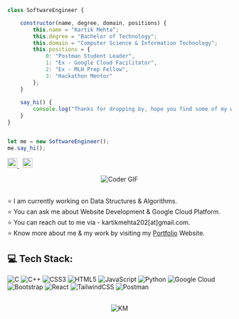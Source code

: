 <!--
A Software Engineer's ReadMe for GitHub Profile.
By Kartik Mehta (kartikmehta8)
Visit www.kartikmehta.xyz to know more about Kartik.
-->


<!--
A code block showing your information as a Javascript Class
-->
```javascript
class SoftwareEngineer {

    constructor(name, degree, domain, positions) {
        this.name = "Kartik Mehta";
        this.degree = "Bachelor of Technology";
        this.domain = "Computer Science & Information Technology";
        this.positions = {
            0: "Postman Student Leader",
            1: "Ex - Google Cloud Facilitator",
            2: "Ex - MLH Prep Fellow",
            3: "Hackathon Mentor"
        };
    }
    
    say_hi() {
        console.log("Thanks for dropping by, hope you find some of my work interesting.");
    }    
}


let me = new SoftwareEngineer();
me.say_hi();
```


<!--
Twitter & LinkedIn
-->
<p align="left">
<a href="https://twitter.com/kartik_mehta8">
  <img alt="Kartik Mehta | Twitter" width="22px" src="https://raw.githubusercontent.com/peterthehan/peterthehan/master/assets/twitter.svg" />
</a>
&nbsp;
<a href="https://www.linkedin.com/in/kartikmehta17">
  <img alt="Kartik's LinkedIn" width="22px" src="https://raw.githubusercontent.com/peterthehan/peterthehan/master/assets/linkedin.svg" />
</a>
</p>


<!--
Coder's GIF [Males can comment this :)]
-->
<p align="center">
   <img src="https://user-images.githubusercontent.com/77505989/184614628-6c4e5af2-108d-43cd-968c-5a3cb20cdd7e.gif" alt="Coder GIF" />
</p>


<!--
My Current Learnings
-->
<br>⭐ I am currently working on Data Structures & Algorithms.<br>⭐ You can ask me about Website Development & Google Cloud Platform. <br>⭐ You can reach out to me via - kartikmehta202[at]gmail.com. <br>⭐ Know more about me & my work by visiting my <a href="https://www.kartikmehta.xyz" target="_blank" rel="noopener noreferrer">Portfolio</a> Website.


<!--
Technology Stack
-->
## 💻 Tech Stack:
![C](https://img.shields.io/badge/c-%2300599C.svg?style=for-the-badge&logo=c&logoColor=white) ![C++](https://img.shields.io/badge/c++-%2300599C.svg?style=for-the-badge&logo=c%2B%2B&logoColor=white) ![CSS3](https://img.shields.io/badge/css3-%231572B6.svg?style=for-the-badge&logo=css3&logoColor=white) ![HTML5](https://img.shields.io/badge/html5-%23E34F26.svg?style=for-the-badge&logo=html5&logoColor=white) ![JavaScript](https://img.shields.io/badge/javascript-%23323330.svg?style=for-the-badge&logo=javascript&logoColor=%23F7DF1E) ![Python](https://img.shields.io/badge/python-3670A0?style=for-the-badge&logo=python&logoColor=ffdd54) ![Google Cloud](https://img.shields.io/badge/Google%20Cloud-%234285F4.svg?style=for-the-badge&logo=google-cloud&logoColor=white) ![Bootstrap](https://img.shields.io/badge/bootstrap-%23563D7C.svg?style=for-the-badge&logo=bootstrap&logoColor=white) ![React](https://img.shields.io/badge/react-%2320232a.svg?style=for-the-badge&logo=react&logoColor=%2361DAFB) ![TailwindCSS](https://img.shields.io/badge/tailwindcss-%2338B2AC.svg?style=for-the-badge&logo=tailwind-css&logoColor=white) ![Postman](https://img.shields.io/badge/Postman-FF6C37?style=for-the-badge&logo=postman&logoColor=white)


<!--
Contribution Graph
-->
<p align="center">
<br /><img src="https://activity-graph.herokuapp.com/graph?username=kartikmehta&theme=github" alt="KM" />
</p>


<!--
Watch a snake-eating🐍 the contribution graph on Github.
Link: https://dev.to/rado_mayank/watch-a-snake-eating-my-contribution-graph-on-github-96
-->
